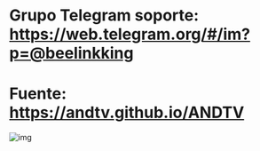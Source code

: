 # Grupo Telegram soporte: https://web.telegram.org/#/im?p=@beelinkking
# Fuente: https://andtv.github.io/ANDTV

![img](https://raw.githubusercontent.com/andtv/andtv.github.io/master/ANDTV/wizard/imagenes/tbuild.png)



